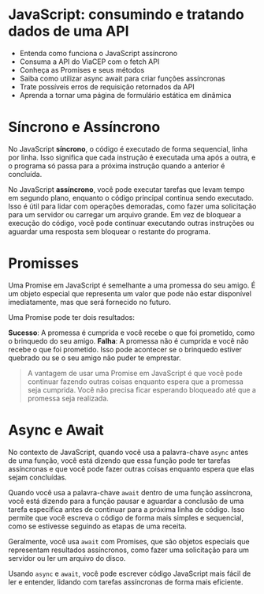 # JavaScript: consumindo e tratando dados de uma API
* Entenda como funciona o JavaScript assíncrono
* Consuma a API do ViaCEP com o fetch API
* Conheça as Promises e seus métodos
* Saiba como utilizar async await para criar funções assíncronas
* Trate possíveis erros de requisição retornados da API
* Aprenda a tornar uma página de formulário estática em dinâmica

# **Síncrono e Assíncrono**
No JavaScript **síncrono**, o código é executado de forma sequencial, linha por linha. Isso significa que cada instrução é executada uma após a outra, e o programa só passa para a próxima instrução quando a anterior é concluída.

No JavaScript **assíncrono**, você pode executar tarefas que levam tempo em segundo plano, enquanto o código principal continua sendo executado. Isso é útil para lidar com operações demoradas, como fazer uma solicitação para um servidor ou carregar um arquivo grande. Em vez de bloquear a execução do código, você pode continuar executando outras instruções ou aguardar uma resposta sem bloquear o restante do programa.

# **Promisses**

Uma Promise em JavaScript é semelhante a uma promessa do seu amigo. É um objeto especial que representa um valor que pode não estar disponível imediatamente, mas que será fornecido no futuro.

Uma Promise pode ter dois resultados:

**Sucesso**: A promessa é cumprida e você recebe o que foi prometido, como o brinquedo do seu amigo.
**Falha**: A promessa não é cumprida e você não recebe o que foi prometido. Isso pode acontecer se o brinquedo estiver quebrado ou se o seu amigo não puder te emprestar.
> A vantagem de usar uma Promise em JavaScript é que você pode continuar fazendo outras coisas enquanto espera que a promessa seja cumprida. Você não precisa ficar esperando bloqueado até que a promessa seja realizada.

# **Async e Await**
No contexto de JavaScript, quando você usa a palavra-chave `async` antes de uma função, você está dizendo que essa função pode ter tarefas assíncronas e que você pode fazer outras coisas enquanto espera que elas sejam concluídas.

Quando você usa a palavra-chave `await` dentro de uma função assíncrona, você está dizendo para a função pausar e aguardar a conclusão de uma tarefa específica antes de continuar para a próxima linha de código. Isso permite que você escreva o código de forma mais simples e sequencial, como se estivesse seguindo as etapas de uma receita.

Geralmente, você usa `await` com Promises, que são objetos especiais que representam resultados assíncronos, como fazer uma solicitação para um servidor ou ler um arquivo do disco.

Usando `async` e `await`, você pode escrever código JavaScript mais fácil de ler e entender, lidando com tarefas assíncronas de forma mais eficiente.
